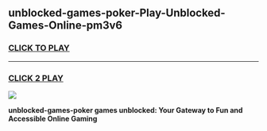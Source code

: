 
## unblocked-games-poker-Play-Unblocked-Games-Online-pm3v6
<h3>
<a href="https://premium76.site?title=unblocked-games-poker&ref=25A">CLICK TO PLAY</a></h3>
<hr>

<h3>
<a href="https://premium76.site?title=unblocked-games-poker&ref=25A">CLICK 2 PLAY</a>
  
</h3>

<a href="https://premium76.site?title=unblocked-games-poker&ref=25A"><img src="https://clearcache.store/games.png"></a>


**unblocked-games-poker games unblocked: Your Gateway to Fun and Accessible Online Gaming**
